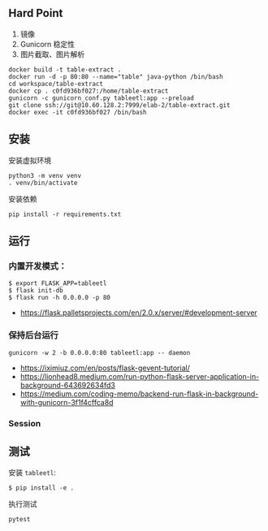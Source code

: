 ## Hard Point
1. 镜像
2. Gunicorn 稳定性
3. 图片截取、图片解析



```
docker build -t table-extract .
docker run -d -p 80:80 --name="table" java-python /bin/bash 
cd workspace/table-extract
docker cp . c0fd936bf027:/home/table-extract
gunicorn -c gunicorn_conf.py tableetl:app --preload
git clone ssh://git@10.60.128.2:7999/elab-2/table-extract.git
docker exec -it c0fd936bf027 /bin/bash
```



## 安装

安装虚拟环境

```
python3 -m venv venv
. venv/bin/activate
```

安装依赖

```
pip install -r requirements.txt
```

## 运行

### 内置开发模式：


```
$ export FLASK_APP=tableetl
$ flask init-db
$ flask run -h 0.0.0.0 -p 80
```

- https://flask.palletsprojects.com/en/2.0.x/server/#development-server

### 保持后台运行

```
gunicorn -w 2 -b 0.0.0.0:80 tableetl:app -- daemon
```

- https://iximiuz.com/en/posts/flask-gevent-tutorial/
- https://lionhead8.medium.com/run-python-flask-server-application-in-background-643692634fd3
- https://medium.com/coding-memo/backend-run-flask-in-background-with-gunicorn-3f1f4cffca8d

### Session



## 测试

安装 `tableetl`:

```
$ pip install -e .
```

执行测试

```
pytest
```

